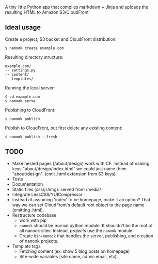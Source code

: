A tiny little Python app that compiles markdown + Jinja and uploads the resulting HTML to Amazon S3/CloudFront
    
Ideal usage
------------

Create a project, S3 bucket and CloudFront distribution:

    $ nanook create example.com

Resulting directory structure:

    example.com/
    -- settings.py
    -- content/
    -- templates/
    
Running the local server:

    $ cd example.com
    $ nanook serve

Publishing to CloudFront:

    $ nanook publish
    
Publish to CloudFront, but first delete any existing content:

    $ nanook publish --fresh

TODO
----

* Make nested pages (/about/design) work with CF.  Instead of naming keys "about/design/index.html" we could just name them "about/design".  (omit .html extension from S3 keys)
* Tests
* Documentation
* Static files (css/js/img): served from /media/
* Integrate LessCSS/YUICompressor
* Instead of assuming 'index' to be homepage, make it an option?  That way we can set CloudFront's default root object to the page name (omitting .html).
* Restructure codebase
    * work with pip
    * `nanook` should be normal python module.  It shouldn't be the root of all nanook sites.  Instead, _projects_ use the `nanook` module.
    * Create `bin/nanook` that handles the server, publishing, and creation of nanook projects.
* Template tags
    * Fetching content (ex: show 5 blog posts on homepage)
    * Site-wide variables (site name, admin email, etc).